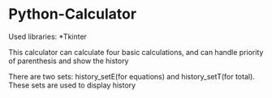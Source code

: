 # Python-Calculator

Used libraries:
*Tkinter

This calculator can calculate four basic calculations, and can handle priority of parenthesis and show the history

There are two sets: history_setE(for equations) and history_setT(for total). These sets are used to display history
